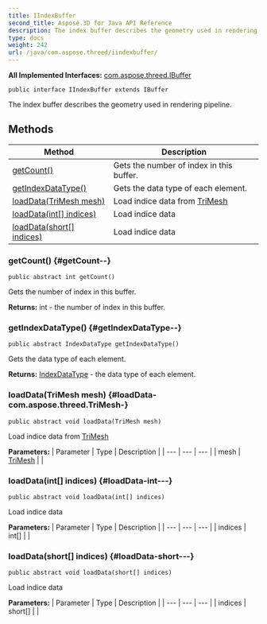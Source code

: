 ```yaml
---
title: IIndexBuffer
second_title: Aspose.3D for Java API Reference
description: The index buffer describes the geometry used in rendering pipeline.
type: docs
weight: 242
url: /java/com.aspose.threed/iindexbuffer/
---
```


**All Implemented Interfaces:**
[com.aspose.threed.IBuffer](../../com.aspose.threed/ibuffer)
```
public interface IIndexBuffer extends IBuffer
```

The index buffer describes the geometry used in rendering pipeline.
## Methods

| Method | Description |
| --- | --- |
| [getCount()](#getCount--) | Gets the number of index in this buffer. |
| [getIndexDataType()](#getIndexDataType--) | Gets the data type of each element. |
| [loadData(TriMesh mesh)](#loadData-com.aspose.threed.TriMesh-) | Load indice data from [TriMesh](../../com.aspose.threed/trimesh) |
| [loadData(int[] indices)](#loadData-int---) | Load indice data |
| [loadData(short[] indices)](#loadData-short---) | Load indice data |
### getCount() {#getCount--}
```
public abstract int getCount()
```


Gets the number of index in this buffer.

**Returns:**
int - the number of index in this buffer.
### getIndexDataType() {#getIndexDataType--}
```
public abstract IndexDataType getIndexDataType()
```


Gets the data type of each element.

**Returns:**
[IndexDataType](../../com.aspose.threed/indexdatatype) - the data type of each element.
### loadData(TriMesh mesh) {#loadData-com.aspose.threed.TriMesh-}
```
public abstract void loadData(TriMesh mesh)
```


Load indice data from [TriMesh](../../com.aspose.threed/trimesh)

**Parameters:**
| Parameter | Type | Description |
| --- | --- | --- |
| mesh | [TriMesh](../../com.aspose.threed/trimesh) |  |

### loadData(int[] indices) {#loadData-int---}
```
public abstract void loadData(int[] indices)
```


Load indice data

**Parameters:**
| Parameter | Type | Description |
| --- | --- | --- |
| indices | int[] |  |

### loadData(short[] indices) {#loadData-short---}
```
public abstract void loadData(short[] indices)
```


Load indice data

**Parameters:**
| Parameter | Type | Description |
| --- | --- | --- |
| indices | short[] |  |

